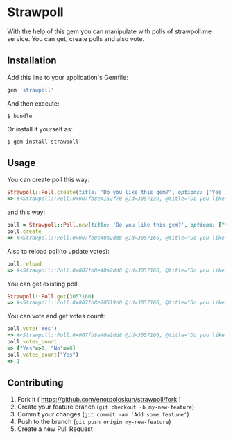 # Strawpoll

With the help of this gem you can manipulate with polls of strawpoll.me service. You can get, create polls and also vote.

## Installation

Add this line to your application's Gemfile:

```ruby
gem 'strawpoll'
```

And then execute:

    $ bundle

Or install it yourself as:

    $ gem install strawpoll

## Usage

You can create poll this way:

```ruby
Strawpoll::Poll.create(title: 'Do you like this gem?', options: ['Yes', 'No'])
=> #<Strawpoll::Poll:0x007fb8e4162f70 @id=3057139, @title="Do you like this gem?", @options=["Yes", "No"], @votes=[], @multi=false, @permissive=false>
```

and this way:

```ruby
poll = Strawpoll::Poll.new(title: 'Do you like this gem?', options: ["Yes", "No"])
poll.create
=> #<Strawpoll::Poll:0x007fb8e40a2dd8 @id=3057160, @title="Do you like this gem?", @options=["Yes", "No"], @votes=[], @multi=false, @permissive=false>
```

Also to reload poll(to update votes):

```ruby
poll.reload
=> #<Strawpoll::Poll:0x007fb8e40a2dd8 @id=3057160, @title="Do you like this gem?", @options=["Yes", "No"], @votes=[0, 0], @multi="false", @permissive="false">
```

You can get existing poll:

```ruby
Strawpoll::Poll.get(3057160)
=> #<Strawpoll::Poll:0x007fb8e70519d0 @id=3057160, @title="Do you like this gem?", @options=["Yes", "No"], @votes=[0, 0], @multi="false", @permissive="false">
```

You can vote and get votes count:

```ruby
poll.vote('Yes')
=> #<Strawpoll::Poll:0x007fb8e40a2dd8 @id=3057160, @title="Do you like this gem?", @options=["Yes", "No"], @votes=[1, 0], @multi="false", @permissive="false">
poll.votes_count
=> {"Yes"=>1, "No"=>0}
poll.votes_count("Yes")
=> 1
```

## Contributing

1. Fork it ( https://github.com/enotpoloskun/strawpoll/fork )
2. Create your feature branch (`git checkout -b my-new-feature`)
3. Commit your changes (`git commit -am 'Add some feature'`)
4. Push to the branch (`git push origin my-new-feature`)
5. Create a new Pull Request
